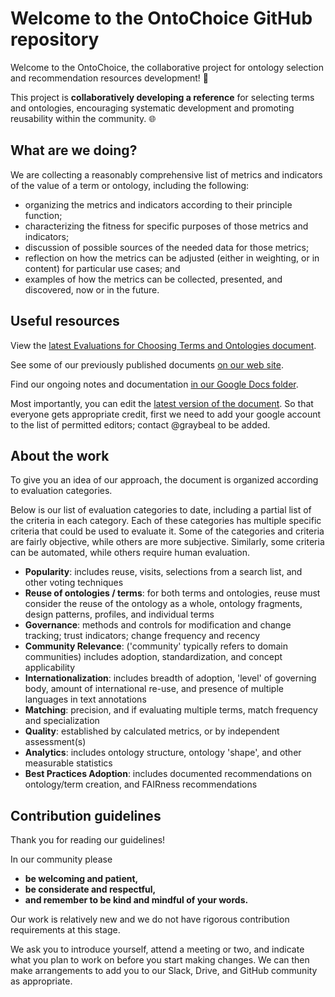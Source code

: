 # Welcome to the OntoChoice GitHub repository
Welcome to the OntoChoice, the collaborative project for ontology selection and recommendation resources development! 🚀

This project is **collaboratively developing a reference** for selecting terms and ontologies, encouraging systematic development and promoting reusability within the community. 🌐

## What are we doing?
We are collecting a reasonably comprehensive list of metrics and indicators of the value of a term or ontology, including the following:
* organizing the metrics and indicators according to their principle function;
* characterizing the fitness for specific purposes of those metrics and indicators;
* discussion of possible sources of the needed data for those metrics;
* reflection on how the metrics can be adjusted (either in weighting, or in content) for particular use cases; and
* examples of how the metrics can be collected, presented, and discovered, now or in the future.

## Useful resources

View the [latest Evaluations for Choosing Terms and Ontologies document](https://docs.google.com/document/d/1vb-icDRYCffAn1z2jK5DmNXiYMmO9bKcri4JC9FpXuc). 

See some of our previously published documents [on our web site](https://ontochoice.github.io/choosing-terms-and-ontologies/).

Find our ongoing notes and documentation [in our Google Docs folder](https://drive.google.com/drive/folders/1Pj0R_4KA_fF2Cg_I0LazMScpkcbXK7AQ).

Most importantly, you can edit the [latest version of the document](https://docs.google.com/document/d/1vb-icDRYCffAn1z2jK5DmNXiYMmO9bKcri4JC9FpXuc). 
So that everyone gets appropriate credit, first we need to add your google account to the list of permitted editors;
contact @graybeal to be added.

## About the work

To give you an idea of our approach, the document is organized according to evaluation categories.

Below is our list of evaluation categories to date, including a partial list of the criteria in each category.
Each of these categories has multiple specific criteria that could be used to evaluate it. 
Some of the categories and criteria are fairly objective, while others are more subjective.
Similarly, some criteria can be automated, while others require human evaluation.

* **Popularity**: includes reuse, visits, selections from a search list, and other voting techniques
* **Reuse of ontologies / terms**: for both terms and ontologies, reuse must consider the reuse of the ontology as a whole, ontology fragments, design patterns, profiles, and individual terms
* **Governance**: methods and controls for modification and change tracking; trust indicators; change frequency and recency
* **Community Relevance**: ('community' typically refers to domain communities) includes adoption, standardization, and concept applicability 
* **Internationalization**: includes breadth of adoption, 'level' of governing body, amount of international re-use, and presence of multiple languages in text annotations 
* **Matching**: precision, and if evaluating multiple terms, match frequency and specialization 
* **Quality**: established by calculated metrics, or by independent assessment(s) 
* **Analytics**: includes ontology structure, ontology 'shape', and other measurable statistics
* **Best Practices Adoption**: includes documented recommendations on ontology/term creation, and FAIRness recommendations

## Contribution guidelines

Thank you for reading our guidelines!

In our community please 
* **be welcoming and patient,**
* **be considerate and respectful,** 
* **and remember to be kind and mindful of your words.**

Our work is relatively new and we do not have rigorous contribution requirements at this stage. 

We ask you to introduce yourself, attend a meeting or two, and indicate what you plan to work on
before you start making changes. We can then make arrangements to add you to our Slack, Drive, 
and GitHub community as appropriate.
